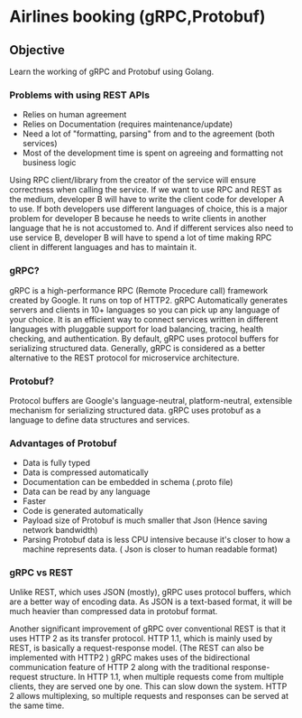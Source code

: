 # Airlines booking (gRPC,Protobuf)

## **Objective**

Learn the working of gRPC and Protobuf using Golang.

### **Problems with using REST APIs**

- Relies on human agreement
- Relies on Documentation (requires maintenance/update)
- Need a lot of &quot;formatting, parsing&quot; from and to the agreement (both services)
- Most of the development time is spent on agreeing and formatting not business logic

Using RPC client/library from the creator of the service will ensure correctness when calling the service. If we want to use RPC and REST as the medium, developer B will have to write the client code for developer A to use. If both developers use different languages of choice, this is a major problem for developer B because he needs to write clients in another language that he is not accustomed to. And if different services also need to use service B, developer B will have to spend a lot of time making RPC client in different languages and has to maintain it.

### **gRPC?**

gRPC is a high-performance RPC (Remote Procedure call) framework created by Google. It runs on top of HTTP2. gRPC Automatically generates servers and clients in 10+ languages so you can pick up any language of your choice. It is an efficient way to connect services written in different languages with pluggable support for load balancing, tracing, health checking, and authentication. By default, gRPC uses protocol buffers for serializing structured data. Generally, gRPC is considered as a better alternative to the REST protocol for microservice architecture.

### **Protobuf?**

Protocol buffers are Google&#39;s language-neutral, platform-neutral, extensible mechanism for serializing structured data. gRPC uses protobuf as a language to define data structures and services.

### **Advantages of Protobuf**

- Data is fully typed
- Data is compressed automatically
- Documentation can be embedded in schema (.proto file)
- Data can be read by any language
- Faster
- Code is generated automatically
- Payload size of Protobuf is much smaller that Json (Hence saving network bandwidth)
- Parsing Protobuf data is less CPU intensive because it&#39;s closer to how a machine represents data. ( Json is closer to human readable format)

### **gRPC vs REST**

Unlike REST, which uses JSON (mostly), gRPC uses protocol buffers, which are a better way of encoding data. As JSON is a text-based format, it will be much heavier than compressed data in protobuf format.

Another significant improvement of gRPC over conventional REST is that it uses HTTP 2 as its transfer protocol. HTTP 1.1, which is mainly used by REST, is basically a request-response model. (The REST can also be implemented with HTTP2 ) gRPC makes uses of the bidirectional communication feature of HTTP 2 along with the traditional response-request structure. In HTTP 1.1, when multiple requests come from multiple clients, they are served one by one. This can slow down the system. HTTP 2 allows multiplexing, so multiple requests and responses can be served at the same time.

